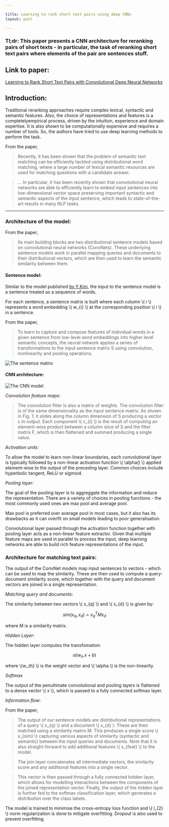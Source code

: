 ```yaml
---

title: Learning to rank short text pairs using deep CNNs
layout: post

---
```


### Tl;dr: This paper presents a CNN architecture for reranking pairs of short texts - in particular, the task of reranking short text pairs where elements of the pair are sentences stuff.


## Link to paper: 

[Learning to Rank Short Text Pairs with Convolutional Deep Neural Networks](https://pdfs.semanticscholar.org/73d8/26d4c2363701b88e3e234fe3b8756c0f9671.pdf)

## Introduction:

Traditional reranking approaches require complex lexical, syntactic and semantic features.
Also, the choice of representations and features is a completelyempirical process, driven by the intuition, experience and
domain expertise. It is also shown to be computationally expensive and requires a number of tools. So, the authors have tried
to use deep learning methods to perform the task. 

From the paper,

> Recently, it has been shown that the problem of semantic text
matching can be efficiently tackled using distributional word matching,
where a large number of lexical semantic resources are used for
matching questions with a candidate answer.

> ... In particular, it has been recently shown that convolutional neural networks are able
to efficiently learn to embed input sentences into low-dimensional
vector space preserving important syntactic and semantic aspects of
the input sentence, which leads to state-of-the-art results in many
NLP tasks.

___

### Architecture of the model:

From the paper,

> Its main building blocks are two distributional sentence
models based on convolutional neural networks (ConvNets). These
underlying sentence models work in parallel mapping queries and
documents to their distributional vectors, which are then used to
learn the semantic similarity between them.

#### Sentence model:

Similar to the model published [by Y.Kim](http://www.aclweb.org/anthology/D14-1181), 
the input to the sentence model is a sentence treated as a sequence of words.

For each sentence, a sentence matrix is built where each column \\( i \\) represents a word embedding \\( w\_{i} \\) at the corresponding position \\( i \\) in a sentence.

From the paper,

>To learn to capture and compose features of individual words in a
given sentence from low-level word embeddings into higher level
semantic concepts, the neural network applies a series of transformations
to the input sentence matrix S using convolution, nonlinearity
and pooling operations.

![The sentence matrix](http://i.imgur.com/IFgZOyR.png)

#### CNN architecture:

![The CNN model](http://i.imgur.com/b6XY9Fw.png)

*Convolution feature maps:*

>The convolution filter is also a matrix of weights. 
The convolution filter is of the same dimensionality as the input sentence
matrix. As shown in Fig. 1, it slides along the column dimension
of S producing a vector c in output. Each component
\\( c\_{i} \\) is the result of computing an element-wise product between a
column slice of S and the filter matrix F, which is then flattened
and summed producing a single value.

*Activation units:*

To allow the model to learn non-linear boundaries, each
convolutional layer is typically followed by a non-linear activation
function \\( \alpha() \\) applied element-wise to the output of the preceding
layer. Common choices include hyperbolic tangent, ReLU or sigmoid.

*Pooling layer:*

The goal of the pooling layer is to aggreggate the information and
reduce the representation. There are a variety of choices in pooling functions -
the most commonly used ones are max pool and average pool.

Max pool is preferred over average pool in most cases, but it also has its drawbacks
as it can overfit on small models leading to poor generalisation. 

Convolutional layer passed through the activation function together with 
pooling layer acts as a non-linear feature extractor.
Given that multiple feature maps are used in parallel to process
the input, deep learning networks are able to build rich feature representations
of the input.

### Architecture for matching text pairs:

The output of the ConvNet models map input sentences to vectors - which can 
be used to map the similarity. These are then used to compute a query-document
similarity score, which together with the query and document vectors 
are joined in a single representation.

*Matching query and documents*:

The similarity between two vectors \\( x\_{q} \\) and \\( x\_{d} \\) is given by: 

  $$ sim(x_{q}, x_{d}) = x_{q}^TMx_{d} $$ 

where M is a similarity matrix. 
  
*Hidden Layer*:

The hidden layer computes the transfomation:
  
  $$ \alpha(w_{h}.x + b) $$
  
  where \\(w\_{h} \\) is the weight vector and \\( \alpha \\) is the non-linearity.
  
*Softmax*
  
The output of the penultimate convolutional and pooling layers
is flattened to a dense vector \\( x \\), which is passed to a fully connected
softmax layer.

*Information flow*:

From the paper,

>The output of our sentence models are distributional
representations of a query \\( x\_{q} \\) and a document \\( x\_{d} \). These are then
matched using a similarity matrix M. This produces
a single score \\( x\_{sim} \\) capturing various aspects of similarity
(syntactic and semantic) between the input queries and documents.
Note that it is also straight-forward to add additional features \\( x\_{feat} \\)
to the model.

>The join layer concatenates all intermediate vectors, the similarity
score and any additional features into a single vector.

>This vector is then passed through a fully connected hidden layer,
which allows for modelling interactions between the components
of the joined representation vector. Finally, the output of the hidden
layer is further fed to the softmax classification layer, which
generates a distribution over the class labels.

The model is trained to minimise the cross-entropy loss function and
 \\( l\_{2} \\) norm regularization is done to mitigate overfitting. Dropout 
 is also used to prevent overfitting.
 
 




